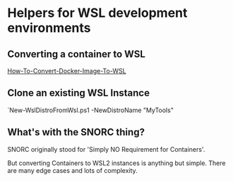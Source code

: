 # Helpers for WSL development environments

## Converting a container to WSL

[How-To-Convert-Docker-Image-To-WSL](How-To-Convert-Docker-Image-To-WSL)

## Clone an existing WSL Instance

`New-WslDistroFromWsl.ps1 -NewDistroName "MyTools"

## What's with the SNORC thing?

SNORC originally stood for 'Simply NO Requirement for Containers'.  

But converting Containers to WSL2 instances is anything but simple.  There are many edge cases and lots of complexity.
